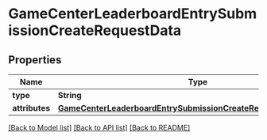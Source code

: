 # GameCenterLeaderboardEntrySubmissionCreateRequestData

## Properties
Name | Type | Description | Notes
------------ | ------------- | ------------- | -------------
**type** | **String** |  | 
**attributes** | [**GameCenterLeaderboardEntrySubmissionCreateRequestDataAttributes**](GameCenterLeaderboardEntrySubmissionCreateRequestDataAttributes.md) |  | 

[[Back to Model list]](../README.md#documentation-for-models) [[Back to API list]](../README.md#documentation-for-api-endpoints) [[Back to README]](../README.md)


